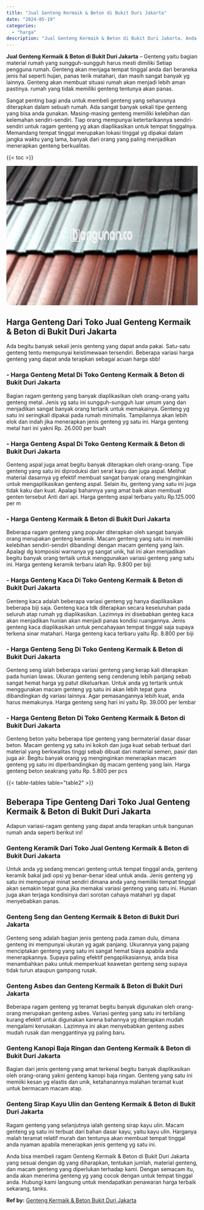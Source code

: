 ```yaml
---
title: "Jual Genteng Kermaik & Beton di Bukit Duri Jakarta"
date: "2024-05-19"
categories: 
  - "harga"
description: "Jual Genteng Kermaik & Beton di Bukit Duri Jakarta. Anda bisa membeli ragam Genteng Kermaik & Beton di Bukit Duri Jakarta yang sesuai dengan dg yang diharapk..."
---
```


**Jual Genteng Kermaik & Beton di Bukit Duri Jakarta** – Genteng yaitu bagian material rumah yang sungguh-sungguh harus mesti dimiliki Setiap pengguna rumah. Genteng akan menjaga tempat tinggal anda dari beraneka jenis hal seperti hujan, panas terik matahari, dan masih sangat banyak yg lainnya. Genteng akan membuat situasi rumah akan menjadi lebih aman pastinya. rumah yang tidak memiliki genteng tentunya akan panas.

Sangat penting bagi anda untuk membeli genteng yang seharusnya diterapkan dalam sebuah rumah. Ada sangat banyak sekali tipe genteng yang bisa anda gunakan. Masing-masing genteng memiliki kelebihan dan kelemahan sendiri-sendiri. Tiap orang mempunyai ketertarikannya sendiri-sendiri untuk ragam genteng yg akan diaplikasikan untuk tempat tinggalnya. Memandang tempat tinggal merupakan lokasi tinggal yg dipakai dalam jangka waktu yang lama, banyak dari orang yang paling menjadikan menerapkan genteng berkualitas.

{{< toc >}}

![Jual Genteng Kermaik & Beton di Bukit Duri Jakarta](/images/genteng-minimalis-murah12.png)

## Harga Genteng Dari Toko Jual Genteng Kermaik & Beton di Bukit Duri Jakarta

Ada begitu banyak sekali jenis genteng yang dapat anda pakai. Satu-satu genteng tentu mempunyai keistimewaan tersendiri. Beberapa variasi harga genteng yang dapat anda terapkan sebagai acuan harga sbb!

### \- Harga Genteng Metal Di Toko Genteng Kermaik & Beton di Bukit Duri Jakarta

Bagian ragam genteng yang banyak diaplikasikan oleh orang-orang yaitu genteng metal. Jenis yg satu ini sungguh-sungguh luar umum yang dan menjadikan sangat banyak orang tertarik untuk memakainya. Genteng yg satu ini seringkali dipakai pada rumah minimalis. Tampilannya akan lebih elok dan indah jika menerapkan jenis genteng yg satu ini. Harga genteng metal hari ini yakni Rp. 26.000 per buah

### \- Harga Genteng Aspal Di Toko Genteng Kermaik & Beton di Bukit Duri Jakarta

Genteng aspal juga amat begitu banyak diterapkan oleh orang-orang. Tipe genteng yang satu ini diproduksi dari serat kayu dan juga aspal. Melihat material dasarnya yg efektif membuat sangat banyak orang menginginkan untuk mengaplikasikan genteng aspal. Selain itu, genteng yang satu ini juga tidak kaku dan kuat. Apalagi bahannya yang amat baik akan membuat genten tersebut Anti dari api. Harga genteng aspal terbaru yaitu Rp.125.000 per m

### \- Harga Genteng Kermaik & Beton di Bukit Duri Jakarta

Beberapa ragam genteng yang populer diterapkan oleh sangat banyak orang merupakan genteng keramik. Macam genteng yang satu ini memiliki kelebihan sendiri-sendiri dibandingi dengan macam genteng yang lain. Apalagi dg komposisi warnanya yg sangat unik, hal ini akan menjadikan begitu banyak orang tertaik untuk menggunakan variasi genteng yang satu ini. Harga genteng keramik terbaru ialah Rp. 9.800 per biji

### \- Harga Genteng Kaca Di Toko Genteng Kermaik & Beton di Bukit Duri Jakarta

Genteng kaca adalah beberapa variasi genteng yg hanya diaplikasikan beberapa biji saja. Genteng kaca tdk diterapkan secara keseluruhan pada seluruh atap rumah yg diaplikasikan. Lazimnya ini disebabkan genteg kaca akan menjadikan hunian akan menjadi panas kondisi ruangannya. Jenis genteng kaca diaplikasikan untuk pencahayaan tempat tinggal saja supaya terkena sinar matahari. Harga genteng kaca terbaru yaitu Rp. 8.800 per biji

### \- Harga Genteng Seng Di Toko Genteng Kermaik & Beton di Bukit Duri Jakarta

Genteng seng ialah beberapa variasi genteng yang kerap kali diterapkan pada hunian lawas. Ukuran genteng seng cenderung lebih panjang sebab sangat hemat harga yg patut dikeluarkan. Untuk anda yg tertarik untuk menggunakan macam genteng yg satu ini akan lebih tepat guna dibandingkan dg variasi lainnya. Agar pemasangannya lebih kuat, anda harus memakunya. Harga genteng seng hari ini yaitu Rp. 39.000 per lembar

### \- Harga Genteng Beton Di Toko Genteng Kermaik & Beton di Bukit Duri Jakarta

Genteng beton yaitu beberapa tipe genteng yang bermaterial dasar dasar beton. Macam genteng yg satu ini kokoh dan juga kuat sebab terbuat dari material yang berkwalitas tinggi sebab dibuat dari material semen, pasir dan juga air. Begitu banyak orang yg menginginkan menerapkan macam genteng yg satu ini diperbandingkan dg macam genteng yang lain. Harga genteng beton seakrang yaitu Rp. 5.800 per pcs

{{< table-tables table="table2" >}}

## Beberapa Tipe Genteng Dari Toko Jual Genteng Kermaik & Beton di Bukit Duri Jakarta

Adapun variasi-ragam genteng yang dapat anda terapkan untuk bangunan rumah anda seperti berikut ini!

### Genteng Keramik Dari Toko Jual Genteng Kermaik & Beton di Bukit Duri Jakarta

Untuk anda yg sedang mencari genteng untuk tempat tinggal anda, genteng keramik bakal jadi opsi yg benar-benar ideal untuk anda. Jenis genteng yg satu ini mempunyai minat sendiri dimana anda yang memiliki tempat tinggal akan semakin tepat guna jika memakai variasi genteng yang satu ini. Hunian juga akan terjaga kondisinya dari sorotan cahaya matahari yg dapat menyebabkan panas.

### Genteng Seng dan Genteng Kermaik & Beton di Bukit Duri Jakarta

Genteng seng adalah bagian jenis genteng pada zaman dulu, dimana genteng ini mempunyai ukuran yg agak panjang. Ukurannya yang pajang menciptakan genteng yang satu ini sangat hemat biaya apabila anda menerapkannya. Supaya paling efektif pengaplikasiannya, anda bisa menambahkan paku untuk memperkuat keawetan genteng seng supaya tidak turun ataupun gampang rusak.

### Genteng Asbes dan Genteng Kermaik & Beton di Bukit Duri Jakarta

Beberapa ragam genteng yg teramat begitu banyak digunakan oleh orang-orang merupakan genteng asbes. Variasi genteg yang satu ini terbilang kurang efektif untuk digunakan karena bahannya yg diterapkan mudah mengalami kerusakan. Lazimnya ini akan menyebabkan genteng asbes mudah rusak dan menggantinya yg paling baru.

### Genteng Kanopi Baja Ringan dan Genteng Kermaik & Beton di Bukit Duri Jakarta

Bagian dari jenis genteng yang amat terkenal begitu banyak diaplikasikan oleh orang-orang yakni genteng kanopi baja ringan. Genteng yang satu ini memiiki kesan yg elastis dan unik, ketahanannya malahan teramat kuat untuk bermacam macam atap.

### Genteng Sirap Kayu Ulin dan Genteng Kermaik & Beton di Bukit Duri Jakarta

Ragam genteng yang selanjutnya ialah genteng sirap kayu ulin. Macam genteng yg satu ini terbuat dari bahan dasar kayu, yaitu kayu ulin. Harganya malah teramat relatif murah dan tentunya akan membuat tempat tinggal anda nyaman apabila menerapkan jenis genteng yg satu ini.

Anda bisa membeli ragam Genteng Kermaik & Beton di Bukit Duri Jakarta yang sesuai dengan dg yang diharapkan, tentukan jumlah, material genteng, dan macam genteng yang diperlukan terhadap kami. Dengan semacam itu, anda akan menerima genteng yg yang cocok dengan untuk tempat tinggal anda. Hubungi kami langsung untuk mendapatkan penawaran harga terbaik sekarang, tanks.

**Ref by:**  [Genteng Kermaik & Beton  Bukit Duri Jakarta](https://id.wikipedia.org/wiki/Genteng)
